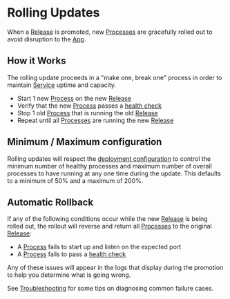 # Rolling Updates

When a [Release](../reference/primitives/app/release.md) is promoted, new
[Processes](../reference/primitives/app/process.md) are gracefully rolled out
to avoid disruption to the [App](../reference/primitives/app).

## How it Works

The rolling update proceeds in a "make one, break one" process in order to maintain
[Service](../reference/primitives/app/service.md) uptime and capacity.

- Start 1 new [Process](../reference/primitives/app/process.md) on the new [Release](../reference/primitives/app/release.md)
- Verify that the new [Process](../reference/primitives/app/process.md) passes a [health check](../configuration/health-checks.md)
- Stop 1 old [Process](../reference/primitives/app/process.md) that is running the old [Release](../reference/primitives/app/release.md)
- Repeat until all [Processes](../reference/primitives/app/process.md) are running the new [Release](../reference/primitives/app/release.md)

## Minimum / Maximum configuration

Rolling updates will respect the [deployment configuration](../reference/primitives/app/service.md#deployment) to control the minimum number of healthy processes and maximum number of overall processes to have running at any one time during the update.  This defaults to a minimum of 50% and a maximum of 200%.

## Automatic Rollback

If any of the following conditions occur while the new [Release](../reference/primitives/app/release.md)
is being rolled out, the rollout will reverse and return all [Processes](../reference/primitives/app/process.md)
to the original [Release](../reference/primitives/app/release.md):

- A [Process](../reference/primitives/app/process.md) fails to start up and listen on the expected port
- A [Process](../reference/primitives/app/process.md) fails to pass a [health check](../configuration/health-checks.md)

Any of these issues will appear in the logs that display during the promotion to help you determine
what is going wrong.

See [Troubleshooting](../help/troubleshooting.md) for some tips on diagnosing common failure cases.